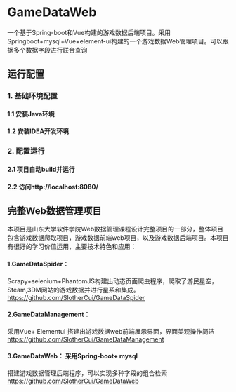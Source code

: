 # GameDataWeb
 一个基于Spring-boot和Vue构建的游戏数据后端项目。采用Springboot+mysql+Vue+element-ui构建的一个游戏数据Web管理项目。可以跟据多个数据字段进行联合查询
## 运行配置
### 1. 基础环境配置
#### 1.1 安装Java环境
#### 1.2 安装IDEA开发环境
### 2. 配置运行
#### 2.1 项目自动build并运行
#### 2.2 访问http://localhost:8080/

## 完整Web数据管理项目
本项目是山东大学软件学院Web数据管理课程设计完整项目的一部分，整体项目包含游戏数据爬取项目，游戏数据前端web项目，以及游戏数据后端项目。本项目有很好的学习价值运用，主要技术特色和应用：  

#### 1.GameDataSpider： 
Scrapy+selenium+PhantomJS构建出动态页面爬虫程序，爬取了游民星空，Steam,3DM网站的游戏数据并进行星系和集成。https://github.com/SlotherCui/GameDataSpider
#### 2.GameDataManagement： 
采用Vue+ Elementui 搭建出游戏数据web前端展示界面，界面美观操作简洁 https://github.com/SlotherCui/GameDataManagement
#### 3.GameDataWeb： 采用Spring-boot+ mysql 
搭建游戏数据管理后端程序，可以实现多种字段的组合检索 https://github.com/SlotherCui/GameDataWeb

